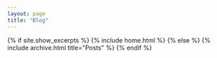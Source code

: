 ```yaml
---
layout: page
title: "Blog"
---
```

{% if site.show_excerpts %}
  {% include home.html %}
{% else %}
  {% include archive.html title="Posts" %}
{% endif %}
